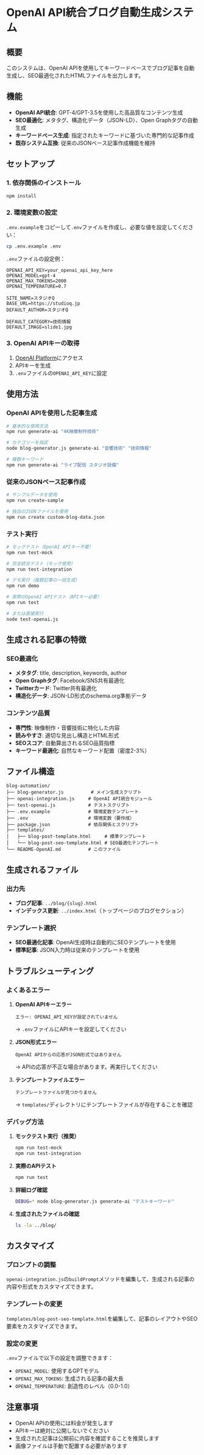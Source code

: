# OpenAI API統合ブログ自動生成システム

## 概要

このシステムは、OpenAI APIを使用してキーワードベースでブログ記事を自動生成し、SEO最適化されたHTMLファイルを出力します。

## 機能

- **OpenAI API統合**: GPT-4/GPT-3.5を使用した高品質なコンテンツ生成
- **SEO最適化**: メタタグ、構造化データ（JSON-LD）、Open Graphタグの自動生成
- **キーワードベース生成**: 指定されたキーワードに基づいた専門的な記事作成
- **既存システム互換**: 従来のJSONベース記事作成機能を維持

## セットアップ

### 1. 依存関係のインストール

```bash
npm install
```

### 2. 環境変数の設定

`.env.example`をコピーして`.env`ファイルを作成し、必要な値を設定してください：

```bash
cp .env.example .env
```

`.env`ファイルの設定例：

```env
OPENAI_API_KEY=your_openai_api_key_here
OPENAI_MODEL=gpt-4
OPENAI_MAX_TOKENS=2000
OPENAI_TEMPERATURE=0.7

SITE_NAME=スタジオQ
BASE_URL=https://studioq.jp
DEFAULT_AUTHOR=スタジオQ

DEFAULT_CATEGORY=技術情報
DEFAULT_IMAGE=slide1.jpg
```

### 3. OpenAI APIキーの取得

1. [OpenAI Platform](https://platform.openai.com/)にアクセス
2. APIキーを生成
3. `.env`ファイルの`OPENAI_API_KEY`に設定

## 使用方法

### OpenAI APIを使用した記事生成

```bash
# 基本的な使用方法
npm run generate-ai "4K映像制作技術"

# カテゴリーを指定
node blog-generator.js generate-ai "音響技術" "技術情報"

# 複数キーワード
npm run generate-ai "ライブ配信 スタジオ設備"
```

### 従来のJSONベース記事作成

```bash
# サンプルデータを使用
npm run create-sample

# 独自のJSONファイルを使用
npm run create custom-blog-data.json
```

### テスト実行

```bash
# モックテスト（OpenAI APIキー不要）
npm run test-mock

# 完全統合テスト（モック使用）
npm run test-integration

# デモ実行（複数記事の一括生成）
npm run demo

# 実際のOpenAI APIテスト（APIキー必要）
npm run test

# または直接実行
node test-openai.js
```

## 生成される記事の特徴

### SEO最適化

- **メタタグ**: title, description, keywords, author
- **Open Graphタグ**: Facebook/SNS共有最適化
- **Twitterカード**: Twitter共有最適化
- **構造化データ**: JSON-LD形式のschema.org準拠データ

### コンテンツ品質

- **専門性**: 映像制作・音響技術に特化した内容
- **読みやすさ**: 適切な見出し構造とHTML形式
- **SEOスコア**: 自動算出されるSEO品質指標
- **キーワード最適化**: 自然なキーワード配置（密度2-3%）

## ファイル構造

```
blog-automation/
├── blog-generator.js          # メイン生成スクリプト
├── openai-integration.js     # OpenAI API統合モジュール
├── test-openai.js            # テストスクリプト
├── .env.example              # 環境変数テンプレート
├── .env                      # 環境変数（要作成）
├── package.json              # 依存関係とスクリプト
├── templates/
│   ├── blog-post-template.html     # 標準テンプレート
│   └── blog-post-seo-template.html # SEO最適化テンプレート
└── README-OpenAI.md          # このファイル
```

## 生成されるファイル

### 出力先

- **ブログ記事**: `../blog/{slug}.html`
- **インデックス更新**: `../index.html`（トップページのブログセクション）

### テンプレート選択

- **SEO最適化記事**: OpenAI生成時は自動的にSEOテンプレートを使用
- **標準記事**: JSON入力時は従来のテンプレートを使用

## トラブルシューティング

### よくあるエラー

1. **OpenAI APIキーエラー**
   ```
   エラー: OPENAI_API_KEYが設定されていません
   ```
   → `.env`ファイルにAPIキーを設定してください

2. **JSON形式エラー**
   ```
   OpenAI APIからの応答がJSON形式ではありません
   ```
   → APIの応答が不正な場合があります。再実行してください

3. **テンプレートファイルエラー**
   ```
   テンプレートファイルが見つかりません
   ```
   → `templates/`ディレクトリにテンプレートファイルが存在することを確認

### デバッグ方法

1. **モックテスト実行（推奨）**
   ```bash
   npm run test-mock
   npm run test-integration
   ```

2. **実際のAPIテスト**
   ```bash
   npm run test
   ```

3. **詳細ログ確認**
   ```bash
   DEBUG=* node blog-generator.js generate-ai "テストキーワード"
   ```

4. **生成されたファイルの確認**
   ```bash
   ls -la ../blog/
   ```

## カスタマイズ

### プロンプトの調整

`openai-integration.js`の`buildPrompt`メソッドを編集して、生成される記事の内容や形式をカスタマイズできます。

### テンプレートの変更

`templates/blog-post-seo-template.html`を編集して、記事のレイアウトやSEO要素をカスタマイズできます。

### 設定の変更

`.env`ファイルで以下の設定を調整できます：

- `OPENAI_MODEL`: 使用するGPTモデル
- `OPENAI_MAX_TOKENS`: 生成される記事の最大長
- `OPENAI_TEMPERATURE`: 創造性のレベル（0.0-1.0）

## 注意事項

- OpenAI APIの使用には料金が発生します
- APIキーは絶対に公開しないでください
- 生成された記事は公開前に内容を確認することを推奨します
- 画像ファイルは手動で配置する必要があります
